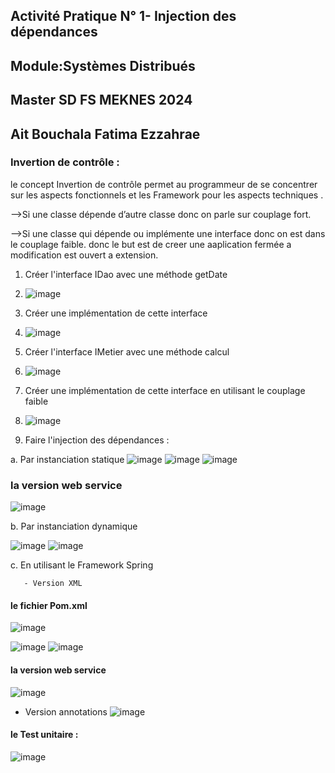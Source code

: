 ## Activité Pratique N° 1- Injection des dépendances

## Module:Systèmes Distribués

## Master SD FS MEKNES 2024

## Ait Bouchala Fatima Ezzahrae

### Invertion de contrôle :
le concept Invertion de contrôle permet au programmeur de  se concentrer sur les aspects fonctionnels  et les Framework pour les aspects techniques .

-->Si une classe dépende d’autre classe donc on parle sur couplage fort.

-->Si une classe qui dépende  ou implémente une interface donc on est dans le couplage faible. donc le but est de creer une aaplication fermée a modification est ouvert  a extension. 


1. Créer l'interface IDao avec une méthode getDate
2. ![image](https://github.com/2001fatimaezzahrae/AIT-BOUCHALA-FATIMA-EZZAHRAE/assets/152180866/a40e2811-1145-4bc5-b555-a7b5c5f45b45)

3. Créer une implémentation de cette interface
4. ![image](https://github.com/2001fatimaezzahrae/AIT-BOUCHALA-FATIMA-EZZAHRAE/assets/152180866/dae323d1-1c5c-4797-a1eb-f58d2288e075)

5. Créer l'interface IMetier avec une méthode calcul
6. ![image](https://github.com/2001fatimaezzahrae/AIT-BOUCHALA-FATIMA-EZZAHRAE/assets/152180866/5901bd0c-d237-4971-a2d4-65ae892d198f)

7. Créer une implémentation de cette interface en utilisant le couplage faible
8. ![image](https://github.com/2001fatimaezzahrae/AIT-BOUCHALA-FATIMA-EZZAHRAE/assets/152180866/df5cf76d-50c0-4ea3-a304-d7c29e7961b1)

9. Faire l'injection des dépendances :
    
  a. Par instanciation statique
![image](https://github.com/2001fatimaezzahrae/AIT-BOUCHALA-FATIMA-EZZAHRAE/assets/152180866/29da8090-c68a-4cb7-b77e-945a6577e040)
![image](https://github.com/2001fatimaezzahrae/AIT-BOUCHALA-FATIMA-EZZAHRAE/assets/152180866/654e0350-3c5a-4e72-a2ef-68c979286eb1)
![image](https://github.com/2001fatimaezzahrae/AIT-BOUCHALA-FATIMA-EZZAHRAE/assets/152180866/00c67b11-c404-422e-9e77-2c218617a2ec)


### la version  web service
![image](https://github.com/2001fatimaezzahrae/AIT-BOUCHALA-FATIMA-EZZAHRAE/assets/152180866/0ae05f4d-4105-4e26-b279-34f7a7418fd9)


  b. Par instanciation dynamique
  
  ![image](https://github.com/2001fatimaezzahrae/AIT-BOUCHALA-FATIMA-EZZAHRAE/assets/152180866/7e080e13-23f6-4b1d-b18f-9ba824ed470d)
  ![image](https://github.com/2001fatimaezzahrae/AIT-BOUCHALA-FATIMA-EZZAHRAE/assets/152180866/ab9456e1-509e-423e-8ff4-c96df6c079cb)


  c. En utilisant le Framework Spring
  
       - Version XML

              
  #### le fichier Pom.xml
  ![image](https://github.com/2001fatimaezzahrae/AIT-BOUCHALA-FATIMA-EZZAHRAE/assets/152180866/7516d29e-6e02-4f97-b846-14f74e593b9b)

  
  ![image](https://github.com/2001fatimaezzahrae/AIT-BOUCHALA-FATIMA-EZZAHRAE/assets/152180866/8ed01846-c7cb-4f39-b68b-6a22a3e079ea)
  ![image](https://github.com/2001fatimaezzahrae/AIT-BOUCHALA-FATIMA-EZZAHRAE/assets/152180866/f1cf1878-6538-4d94-8dca-e460c36f3efd)
  
#### la version web service 
![image](https://github.com/2001fatimaezzahrae/AIT-BOUCHALA-FATIMA-EZZAHRAE/assets/152180866/80b8bf4c-1ec5-4a40-8e3c-c0f72d8c8016)


- Version annotations
![image](https://github.com/2001fatimaezzahrae/AIT-BOUCHALA-FATIMA-EZZAHRAE/assets/152180866/48a3456f-e2bb-40a6-8619-67a23ea5f76b)

#### le Test unitaire :
![image](https://github.com/2001fatimaezzahrae/AIT-BOUCHALA-FATIMA-EZZAHRAE/assets/152180866/2d779444-398e-4c21-b0a2-44aa2db29598)


 







      
    




       


